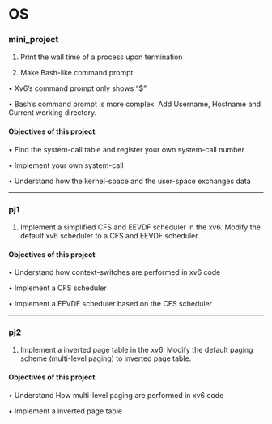 # OS

### mini_project

1. Print the wall time of a process upon termination
   
2. Make Bash-like command prompt
   
• Xv6’s command prompt only shows “$”

• Bash’s command prompt is more complex. Add Username, Hostname and Current working directory.

#### Objectives of this project

• Find the system-call table and register your own system-call number

• Implement your own system-call

• Understand how the kernel-space and the user-space exchanges data

---------------------

### pj1

1. Implement a simplified CFS and EEVDF scheduler in the xv6. Modify the default xv6 scheduler to a CFS and EEVDF scheduler.

#### Objectives of this project

• Understand how context-switches are performed in xv6 code

• Implement a CFS scheduler

• Implement a EEVDF scheduler based on the CFS scheduler

--------------------

### pj2

1. Implement a inverted page table in the xv6. Modify the default paging scheme (multi-level paging) to inverted page table.

#### Objectives of this project

• Understand How multi-level paging are performed in xv6 code

• Implement a inverted page table
